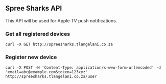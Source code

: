 ## Spree Sharks API

This API will be used for Apple TV push notifications.

### Get all registered devices
`curl -X GET http://spreesharks.tlangelani.co.za`

### Register new device
`curl -X POST -H 'Content-Type: application/x-www-form-urlencoded' -d 'email=abc@example.com&token=123xyz' http://spreesharks.tlangelani.co.za/user`